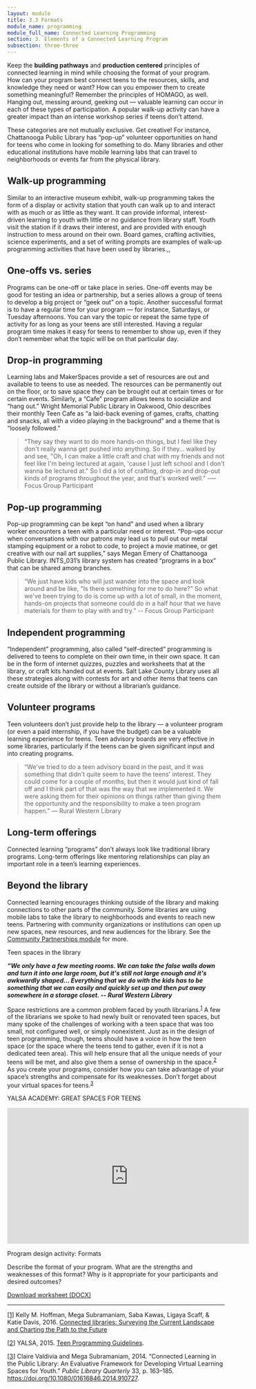 ```yaml
---
layout: module
title: 3.3 Formats
module_name: programming
module_full_name: Connected Learning Programming
section: 3. Elements of a Connected Learning Program
subsection: three-three
---
```


Keep the **building pathways** and **production centered** principles of connected learning in mind while choosing the format of your program. How can your program best connect teens to the resources, skills, and knowledge they need or want? How can you empower them to create something meaningful? Remember the principles of HOMAGO, as well. Hanging out, messing around, geeking out — valuable learning can occur in each of these types of participation. A popular walk-up activity can have a greater impact than an intense workshop series if teens don’t attend. 

These categories are not mutually exclusive. Get creative! For instance, Chattanooga Public Library has “pop-up” volunteer opportunities on hand for teens who come in looking for something to do. Many libraries and other educational institutions have mobile learning labs that can travel to neighborhoods or events far from the physical library. 

## Walk-up programming 
Similar to an interactive museum exhibit, walk-up programming takes the form of a display or activity station that youth can walk up to and interact with as much or as little as they want. It can provide informal, interest-driven learning to youth with little or no guidance from library staff. Youth visit the station if it draws their interest, and are provided with enough instruction to mess around on their own. Board games, crafting activities, science experiments, and a set of writing prompts are examples of walk-up programming activities that have been used by libraries.,, 

## One-offs vs. series 
Programs can be one-off or take place in series. One-off events may be good for testing an idea or partnership, but a series allows a group of teens to develop a big project or “geek out” on a topic. Another successful format is to have a regular time for your program — for instance, Saturdays, or Tuesday afternoons. You can vary the topic or repeat the same type of activity for as long as your teens are still interested. Having a regular program time makes it easy for teens to remember to show up, even if they don’t remember what the topic will be on that particular day. 

## Drop-in programming
Learning labs and MakerSpaces provide a set of resources are out and available to teens to use as needed. The resources can be permanently out on the floor, or to save space they can be brought out at certain times or for certain events. Similarly, a “Cafe” program allows teens to socialize and “hang out.” Wright Memorial Public Library in Oakwood, Ohio describes their monthly Teen Cafe as “a laid-back evening of games, crafts, chatting and snacks, all with a video playing in the background” and a theme that is “loosely followed.”

> “They say they want to do more hands-on things, but I feel like they don't really wanna get pushed into anything. So if they… walked by and see, "Oh, I can make a little craft and chat with my friends and not feel like I'm being lectured at again, 'cause I just left school and I don't wanna be lectured at." So I did a lot of crafting, drop-in and drop-out kinds of programs throughout the year, and that's worked well.” -— Focus Group Participant

## Pop-up programming

Pop-up programming can be kept “on hand” and used when a library worker encounters a teen with a particular need or interest. “Pop-ups occur when conversations with our patrons may lead us to pull out our metal stamping equipment or a robot to code, to project a movie matinee, or get creative with our nail art supplies,” says Megan Emery of Chattanooga Public Library. INTS_031’s library system has created “programs in a box” that can be shared among branches. 

> “We just have kids who will just wander into the space and look around and be like, "Is there something for me to do here?" So what we've been trying to do is come up with a lot of small, in the moment, hands-on projects that someone could do in a half hour that we have materials for them to play with and try.” -- Focus Group Participant

## Independent programming

“Independent” programming, also called “self-directed” programming is delivered to teens to complete on their own time, in their own space. It can be in the form of internet quizzes, puzzles and worksheets that at the library, or craft kits handed out at events. Salt Lake County Library uses all these strategies along with contests for art and other items that teens can create outside of the library or without a librarian’s guidance. 

## Volunteer programs

Teen volunteers don’t just provide help to the library — a volunteer program (or even a paid internship, if you have the budget) can be a valuable learning experience for teens. Teen advisory boards are very effective in some libraries, particularly if the teens can be given significant input and into creating programs. 

> “We've tried to do a teen advisory board in the past, and it was something that didn't quite seem to have the teens' interest. They could come for a couple of months, but then it would just kind of fall off and I think part of that was the way that we implemented it. We were asking them for their opinions on things rather than giving them the opportunity and the responsibility to make a teen program happen.” — Rural Western Library

## Long-term offerings
Connected learning “programs” don’t always look like traditional library programs. Long-term offerings like mentoring relationships can play an important role in a teen’s learning experiences. 

## Beyond the library

Connected learning encourages thinking outside of the library and making connections to other parts of the community. Some libraries are using mobile labs to take the library to neighborhoods and events to reach new teens. Partnering with community organizations or institutions can open up new spaces, new resources, and new audiences for the library.  See the <a href="../partnerships/index.html">Community Partnerships module</a> for more. 


<div class="explanatory">
    <p class=“box-title”>Teen spaces in the library </p>

<p><b><i>“We only have a few meeting rooms. We can take the false walls down and turn it into one large room, but it's still not large enough and it's awkwardly shaped... Everything that we do with the kids has to be something that we can easily and quickly set up and then put away somewhere in a storage closet. -- Rural Western Library</i></b></p>

Space restrictions are a common problem faced by youth librarians.<sup><a href="#1" name="1A">1</a></sup> A few of the librarians we spoke to had newly built or renovated teen spaces, but many spoke of the challenges of working with a teen space that was too small, not configured well, or simply nonexistent. Just as in the design of teen programming, though, teens should have a voice in how the teen space (or the space where the teens tend to gather, even if it is not a dedicated teen area). This will help ensure that all the unique needs of your teens will be met, and also give them a sense of ownership in the space.<sup><a href="#2" name="2A">2</a></sup> As you create your programs, consider how you can take advantage of your space’s strengths and compensate for its weaknesses. Don’t forget about your virtual spaces for teens.<sup><a href="#3" name="3A">3</a></sup>
<p class="box-title">YALSA ACADEMY: GREAT SPACES FOR TEENS</p>

<iframe width="560" height="315" src="https://www.youtube.com/embed/HrJ79-tdKGQ" frameborder="0" allow="autoplay; encrypted-media" allowfullscreen></iframe>
</div>


<div class="reflection">
    <p class="box-title">Program design activity: Formats</p>
    <p>Describe the format of your program. What are the strengths and weaknesses of this format? Why is it appropriate for your participants and desired outcomes?</p>
    <p><a href="docs/program_design_activity.docx">Download worksheet (DOCX)</a></p>
</div>

-----
[<a name="1" href="#1A">1</a>]  Kelly M. Hoffman, Mega Subramaniam, Saba Kawas, Ligaya Scaff, & Katie Davis, 2016. [Connected libraries: Surveying the Current Landscape and Charting the Path to the Future](http://connectedlib.ischool.uw.edu/connected-learning-in-libraries)


[<a name="2" href="#2A">2</a>] YALSA, 2015. [Teen Programming Guidelines](http://www.ala.org/yalsa/teen-programming-guidelines).

[<a name="3" href="#3A">3</a>] Claire Valdivia and Mega Subramaniam, 2014. “Connected Learning in the Public Library: An Evaluative Framework for Developing Virtual Learning Spaces for Youth.” _Public Library Quarterly_ 33, p. 163–185. https://doi.org/10.1080/01616846.2014.910727.